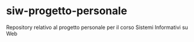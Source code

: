 # siw-progetto-personale
Repository relativo al progetto personale per il corso Sistemi Informativi su Web
